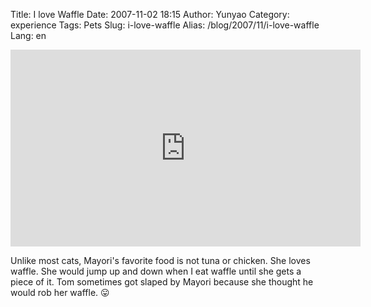 Title: I love Waffle
Date: 2007-11-02 18:15
Author: Yunyao
Category: experience
Tags: Pets
Slug: i-love-waffle
Alias: /blog/2007/11/i-love-waffle
Lang: en


<iframe width="560" height="315" src="https://www.youtube.com/embed/kMvDKiIYc58" frameborder="0" allow="accelerometer; autoplay; encrypted-media; gyroscope; picture-in-picture" allowfullscreen></iframe>

Unlike most cats, Mayori's favorite food is not tuna or chicken. She loves waffle. She would jump up and down when I eat waffle until she gets a piece of it. Tom sometimes got slaped by Mayori because she thought he would rob her waffle. 😛
